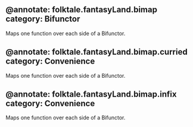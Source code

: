 @annotate: folktale.fantasyLand.bimap
category: Bifunctor
---
Maps one function over each side of a Bifunctor.


@annotate: folktale.fantasyLand.bimap.curried
category: Convenience
---
Maps one function over each side of a Bifunctor.


@annotate: folktale.fantasyLand.bimap.infix
category: Convenience
---
Maps one function over each side of a Bifunctor.
